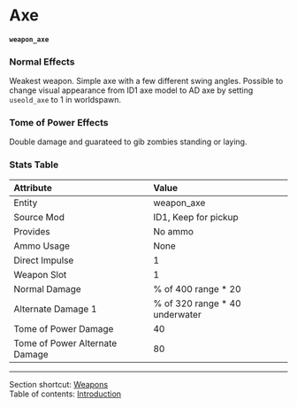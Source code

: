 # Axe

#### `weapon_axe`

### Normal Effects
Weakest weapon. Simple axe with a few different swing angles. Possible to
change visual appearance from ID1 axe model to AD axe by setting `useold_axe`
to 1 in worldspawn.

### Tome of Power Effects
Double damage and guarateed to gib zombies standing or laying.

### Stats Table

|Attribute                     |Value                          |
|:-----------------------------|:------------------------------|
|Entity                        |weapon_axe                     |
|Source Mod                    |ID1, Keep for pickup           |
|Provides                      |No ammo                        |
|Ammo Usage                    |None                           |
|Direct Impulse                |1                              |
|Weapon Slot                   |1                              |
|Normal Damage                 |% of 400 range * 20            |
|Alternate Damage 1            |% of 320 range * 40 underwater |
|Tome of Power Damage          |40                             |
|Tome of Power Alternate Damage|80                             |


-------------------------------------------------------------------------------
Section shortcut: [Weapons](3.0-Weapons.md)
<br />
Table of contents: [Introduction](1.0-Introduction.md)